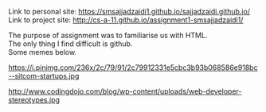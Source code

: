 Link to personal site: https://smsajjadzaidi1.github.io/sajjadzaidi.github.io/ <br>
Link to project site: http://cs-a-11.github.io/assignment1-smsajjadzaidi1/

The purpose of assignment was to familiarise us with HTML.  <br>
The only thing I find difficult is github. <br>
Some memes below. <br>

https://i.pinimg.com/236x/2c/79/91/2c79912331e5cbc3b93b068586e918bc--sitcom-startups.jpg <br>

http://www.codingdojo.com/blog/wp-content/uploads/web-developer-stereotypes.jpg






